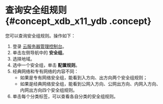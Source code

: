 # 查询安全组规则 {#concept_xdb_x11_ydb .concept}

您可以查询安全组规则。操作如下：

1.  登录 [云服务器管理控制台](https://ecs.console.aliyun.com/#/home)。
2.  单击左侧导航中的 **安全组**。
3.  选择地域。
4.  选中一个安全组，单击 **配置规则**。
5.  经典网络和专有网络的内容不同：
    -   如果是专有网络安全组，能看到入方向、出方向两个安全组规则；
    -   如果是经典网络安全组，能看到公网入方向、公网出方向、内网入方向、内网出方向四个安全组规则。
6.  单击每个分类标签，可以查看各自分类的安全组规则。

